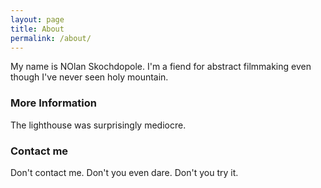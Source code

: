 ```yaml
---
layout: page
title: About
permalink: /about/
---
```


My name is NOlan Skochdopole. I'm a fiend for abstract filmmaking even though I've never seen holy mountain.

### More Information

The lighthouse was surprisingly mediocre.

### Contact me

Don't contact me. Don't you even dare. Don't you try it.
